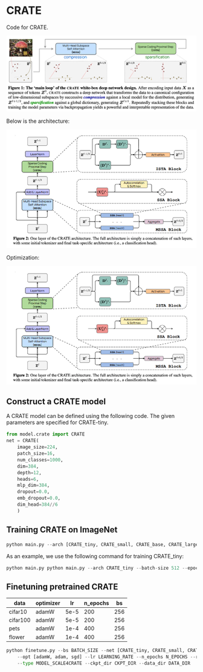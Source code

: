 # CRATE 
Code for CRATE.

<p align="center">
    <img src="figs/fig1.png" width="900"\>
</p>
<p align="center">

Below is the architecture:

<p align="center">
    <img src="figs/fig_arch.png" width="900"\>
</p>
<p align="center">

Optimization:
<p align="center">
    <img src="figs/fig_arch.png" width="900"\>
</p>
<p align="center">


## Construct a CRATE model
A CRATE model can be defined using the following code. The given parameters are specified for CRATE-tiny.
```python
from model.crate import CRATE
net = CRATE(
    image_size=224,
    patch_size=16,
    num_classes=1000,
    dim=384,
    depth=12,
    heads=6,
    mlp_dim=384,
    dropout=0.0,
    emb_dropout=0.0,
    dim_head=384//6
    )
```
## Training CRATE on ImageNet
```python
python main.py --arch [CRATE_tiny, CRATE_small, CRATE_base, CRATE_large, vit_tiny, vit_small] --batch-size BATCH_SIZE --epochs EPOCHS --optimizer Lion --lr LEARNING_RATE --weight-decay WEIGHT_DECAY --print-freq 25 --data DATA_DIR
```

As an example, we use the following command for training CRATE_tiny:
```python
python main.py python main.py --arch CRATE_tiny --batch-size 512 --epochs 200 --optimizer Lion --lr 0.0002 --weight-decay 0.04  --print-freq 25 --data DATA_DIR
```

## Finetuning pretrained CRATE

| data | optimizer | lr | n_epochs | bs |
| -------- | -------- | -------- | -------- | -------- |
| cifar10    | adamW   | 5e-5   | 200 | 256 |
| cifar100    | adamW   | 5e-5   | 200 | 256 |
| pets    | adamW   | 1e-4   | 400 | 256 |
| flower | adamW | 1e-4 | 400 | 256 |

```python
python finetune.py --bs BATCH_SIZE --net [CRATE_tiny, CRATE_small, CRATE_base, CRATE_large, vit_tiny, vit_small] 
    --opt [adamW, adam, sgd] --lr LEARNING_RATE --n_epochs N_EPOCHS --randomaug 1 --data [cifar10, cifar100, pets, flower] 
    --type MODEL_SCALE4CRATE --ckpt_dir CKPT_DIR --data_dir DATA_DIR
```